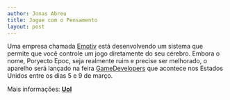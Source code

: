```yaml
---
author: Jonas Abreu
title: Jogue com o Pensamento
layout: post
---
```

Uma empresa chamada [Emotiv][1] está desenvolvendo um sistema que permite que você controle um jogo diretamente do seu cérebro. Embora o nome, Poryecto Epoc, seja realmente ruim e precise ser melhorado, o aparelho será lançado na feira [GameDevelopers][2] que acontece nos Estados Unidos entre os dias 5 e 9 de março.

Mais informações: **[Uol ][3]** 

 [1]: http://www.emotiv.com
 [2]: http://www.gdconf.com
 [3]: http://wnews.uol.com.br/site/techguru/ver.php?origem=1&idConteudo=1756

